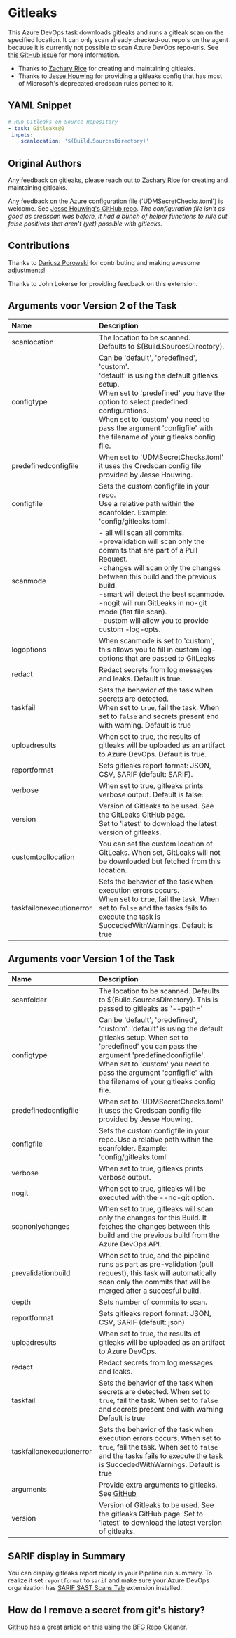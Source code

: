 # Gitleaks

This Azure DevOps task downloads gitleaks and runs a gitleak scan on the specified location. It can only scan already checked-out repo's on the agent because it is currently not possible to scan Azure DevOps repo-urls. See [this GitHub issue](https://github.com/zricethezav/gitleaks/issues/440) for more information.

- Thanks to [Zachary Rice](https://github.com/zricethezav) for creating and maintaining gitleaks.
- Thanks to [Jesse Houwing](https://github.com/jessehouwing) for providing a gitleaks config that has most of Microsoft's deprecated credscan rules ported to it.

## YAML Snippet

```yaml
# Run Gitleaks on Source Repository
- task: Gitleaks@2
 inputs:
    scanlocation: '$(Build.SourcesDirectory)'
```

## Original Authors

Any feedback on gitleaks, please reach out to [Zachary Rice](https://github.com/zricethezav) for creating and maintaining gitleaks.

Any feedback on the Azure configuration file ('UDMSecretChecks.toml') is welcome. See [Jesse Houwing's GitHub repo](https://github.com/jessehouwing/gitleaks-azure). 
*The configuration file isn't as good as credscan was before, it had a bunch of helper functions to rule out false positives that aren't (yet) possible with gitleaks.*

## Contributions

Thanks to [Dariusz Porowski](https://github.com/DariuszPorowski) for contributing and making awesome adjustments!

Thanks to John Lokerse for providing feedback on this extension.

## Arguments voor Version 2 of the Task

| Name | Description |
| :-----|:------------ |
| scanlocation | The location to be scanned.<br/> Defaults to $(Build.SourcesDirectory). |
| configtype | Can be 'default', 'predefined', 'custom'.<br/>'default' is using the default gitleaks setup.<br/>When set to 'predefined' you have the option to select predefined configurations.<br/>When set to 'custom' you need to pass the argument 'configfile' with the filename of your gitleaks config file. |
| predefinedconfigfile | When set to 'UDMSecretChecks.toml' it uses the Credscan config file provided by Jesse Houwing. |
| configfile | Sets the custom configfile in your repo.<br/>Use a relative path within the scanfolder. Example: 'config/gitleaks.toml'. |
| scanmode | - all will scan all commits.<br/>-prevalidation will scan only the commits that are part of a Pull Request.<br/>-changes will scan only the changes between this build and the previous build.<br/>-smart will detect the best scanmode.<br/>-nogit will run GitLeaks in no-git mode (flat file scan).<br/>-custom will allow you to provide custom -log-opts.|
| logoptions | When scanmode is set to 'custom', this allows you to fill in custom log-options that are passed to GitLeaks |
| redact | Redact secrets from log messages and leaks. Default is true. |
| taskfail | Sets the behavior of the task when secrets are detected.<br/>When set to `true`, fail the task. When set to `false` and secrets present end with warning. Default is true |
| uploadresults | When set to true, the results of gitleaks will be uploaded as an artifact to Azure DevOps. Default is true.|
| reportformat | Sets gitleaks report format: JSON, CSV, SARIF (default: SARIF). |
| verbose | When set to true, gitleaks prints verbose output. Default is false. |
| version | Version of Gitleaks to be used. See the GitLeaks GitHub page.<br/>Set to 'latest' to download the latest version of gitleaks. |
| customtoollocation | You can set the custom location of GitLeaks. When set, GitLeaks will not be downloaded but fetched from this location.|
| taskfailonexecutionerror | Sets the behavior of the task when execution errors occurs.<br/>When set to `true`, fail the task. When set to `false` and the tasks fails to execute the task is SuccededWithWarnings. Default is true |

## Arguments voor Version 1 of the Task

| Name | Description |
| :-----|:------------ |
| scanfolder | The location to be scanned. Defaults to $(Build.SourcesDirectory). This is passed to gitleaks as '--path=' |
| configtype | Can be 'default', 'predefined', 'custom'. 'default' is using the default gitleaks setup. When set to 'predefined' you can pass the argument 'predefinedconfigfile'. When set to 'custom' you need to pass the argument 'configfile' with the filename of your gitleaks config file. |
| predefinedconfigfile | When set to 'UDMSecretChecks.toml' it uses the Credscan config file provided by Jesse Houwing. |
| configfile | Sets the custom configfile in your repo. Use a relative path within the scanfolder. Example: 'config/gitleaks.toml' |
| verbose | When set to true, gitleaks prints verbose output. |
| nogit | When set to true, gitleaks will be executed with the --no-git option. |
| scanonlychanges | When set to true, gitleaks will scan only the changes for this Build. It fetches the changes between this build and the previous build from the Azure DevOps API. |
| prevalidationbuild | When set to true, and the pipeline runs as part as pre-validation (pull request), this task will automatically scan only the commits that will be merged after a succesful build. |
| depth | Sets number of commits to scan. |
| reportformat | Sets gitleaks report format: JSON, CSV, SARIF (default: json) |
| uploadresults | When set to true, the results of gitleaks will be uploaded as an artifact to Azure DevOps. |
| redact | Redact secrets from log messages and leaks. |
| taskfail | Sets the behavior of the task when secrets are detected. When set to `true`, fail the task. When set to `false` and secrets present end with warning Default is true |
| taskfailonexecutionerror | Sets the behavior of the task when execution errors occurs. When set to `true`, fail the task. When set to `false` and the tasks fails to execute the task is SuccededWithWarnings. Default is true |
| arguments | Provide extra arguments to gitleaks. See [GitHub](https://github.com/zricethezav/gitleaks#usage-and-options) |
| version | Version of Gitleaks to be used. See the gitleaks GitHub page. Set to 'latest' to download the latest version of gitleaks. |

## SARIF display in Summary

You can display gitleaks report nicely in your Pipeline run summary. To realize it set `reportformat` to `sarif` and make sure your Azure DevOps organization has [SARIF SAST Scans Tab](https://marketplace.visualstudio.com/items?itemName=sariftools.scans) extension installed.

## How do I remove a secret from git's history?

[GitHub](https://docs.github.com/en/github/authenticating-to-github/removing-sensitive-data-from-a-repository) has a great article on this using the [BFG Repo Cleaner](https://rtyley.github.io/bfg-repo-cleaner/).
